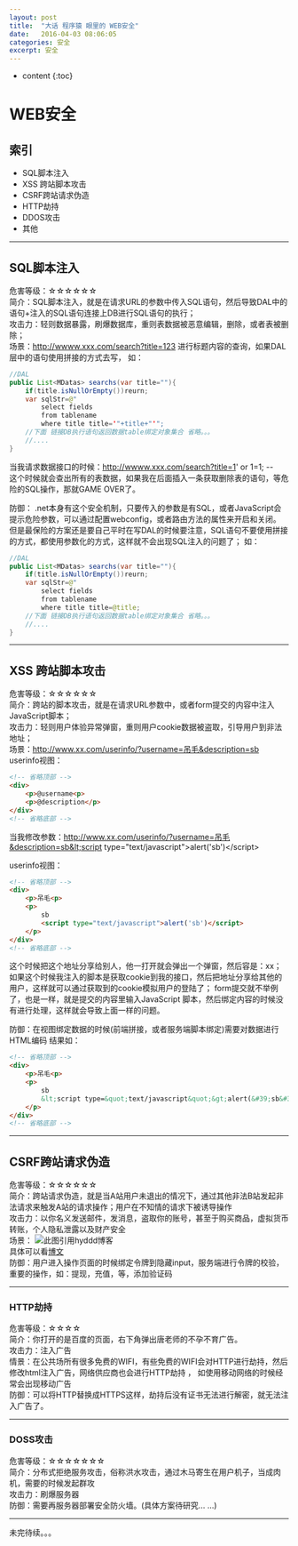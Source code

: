 ```yaml
---
layout: post
title:  "大话 程序猿 眼里的 WEB安全"
date:   2016-04-03 08:06:05
categories: 安全
excerpt: 安全
---
```


* content
{:toc}

# WEB安全  

## 索引
* SQL脚本注入
* XSS 跨站脚本攻击
* CSRF跨站请求伪造
* HTTP劫持
* DDOS攻击
* 其他

---

## SQL脚本注入
危害等级：☆☆☆☆☆☆   
简介：SQL脚本注入，就是在请求URL的参数中传入SQL语句，然后导致DAL中的语句+注入的SQL语句连接上DB进行SQL语句的执行；  
攻击力：轻则数据暴露，刷爆数据库，重则表数据被恶意编辑，删除，或者表被删除；   
场景：http://wwww.xxx.com/search?title=123 进行标题内容的查询，如果DAL层中的语句使用拼接的方式去写，
如：
``` java
//DAL
public List<MDatas> searchs(var title=""){
    if(title.isNullOrEmpty())reurn;
    var sqlStr=@"
        select fields 
        from tablename
        where title title='"+title+"'";
    //下面 链接DB执行语句返回数据table绑定对象集合 省略。。。
    //....
}
```

当我请求数据接口的时候：http://wwww.xxx.com/search?title=1' or 1=1; --   
这个时候就会查出所有的表数据，如果我在后面插入一条获取删除表的语句，等危险的SQL操作，那就GAME OVER了。

防御：
.net本身有这个安全机制，只要传入的参数是有SQL，或者JavaScript会提示危险参数，可以通过配置webconfig，或者路由方法的属性来开启和关闭。
但是最保险的方案还是要自己平时在写DAL的时候要注意，SQL语句不要使用拼接的方式，都使用参数化的方式，这样就不会出现SQL注入的问题了；
如：


``` java
//DAL
public List<MDatas> searchs(var title=""){
    if(title.isNullOrEmpty())reurn;
    var sqlStr=@"
        select fields 
        from tablename
        where title title=@title;
    //下面 链接DB执行语句返回数据table绑定对象集合 省略。。。
    //....
}

```

---

## XSS 跨站脚本攻击
危害等级：☆☆☆☆☆☆   
简介：跨站的脚本攻击，就是在请求URL参数中，或者form提交的内容中注入JavaScript脚本；    
攻击力：轻则用户体验异常弹窗，重则用户cookie数据被盗取，引导用户到非法地址；   
场景：http://www.xx.com/userinfo/?username=吊毛&description=sb
userinfo视图：  

``` HTML
<!-- 省略顶部 -->
<div>
    <p>@username<p>
    <p>@description</p>
</div>
<!-- 省略底部 -->
```

当我修改参数：http://www.xx.com/userinfo/?username=吊毛&description=sb&lt;script type=&quot;text/javascript&quot;&gt;alert(&#39;sb&#39;)&lt;/script&gt;

userinfo视图：  

``` HTML
<!-- 省略顶部 -->
<div>
    <p>吊毛<p>
    <p>
        sb
        <script type="text/javascript">alert('sb')</script>
    </p>
</div>
<!-- 省略底部 -->

```


这个时候把这个地址分享给别人，他一打开就会弹出一个弹窗，然后容是：xx；
如果这个时候我注入的脚本是获取cookie到我的接口，然后把地址分享给其他的用户，这样就可以通过获取到的cookie模拟用户的登陆了；
form提交就不举例了，也是一样，就是提交的内容里输入JavaScript 脚本，然后绑定内容的时候没有进行处理，这样就会导致上面一样的问题。

防御：在视图绑定数据的时候(前端拼接，或者服务端脚本绑定)需要对数据进行HTML编码
结果如：   
``` HTML
<!-- 省略顶部 -->
<div>
    <p>吊毛<p>
    <p>
        sb
        &lt;script type=&quot;text/javascript&quot;&gt;alert(&#39;sb&#39;)&lt;/script&gt;
    </p>
</div>
<!-- 省略底部 -->

```
---

## CSRF跨站请求伪造
危害等级：☆☆☆☆☆☆   
简介：跨站请求伪造，就是当A站用户未退出的情况下，通过其他非法B站发起非法请求来触发A站的请求操作；用户在不知情的请求下被诱导操作    
攻击力：以你名义发送邮件，发消息，盗取你的账号，甚至于购买商品，虚拟货币转账，个人隐私泄露以及财产安全    
场景：
![此图引用hyddd博客](http://pic002.cnblogs.com/img/hyddd/200904/2009040916453171.jpg)   
具体可以看[博文](http://www.cnblogs.com/hyddd/archive/2009/04/09/1432744.html)     
防御：用户进入操作页面的时候绑定令牌到隐藏input，服务端进行令牌的校验，重要的操作，如：提现，充值，等，添加验证码   

--- 

### HTTP劫持
危害等级：☆☆☆☆    
简介：你打开的是百度的页面，右下角弹出唐老师的不孕不育广告。        
攻击力：注入广告   
情景：在公共场所有很多免费的WIFI，有些免费的WIFI会对HTTP进行劫持，然后修改html注入广告，网络供应商也会进行HTTP劫持 ，
如使用移动网络的时候经常会出现移动广告    
防御：可以将HTTP替换成HTTPS这样，劫持后没有证书无法进行解密，就无法注入广告了。     


---

### DOSS攻击
危害等级：☆☆☆☆☆☆☆     
简介：分布式拒绝服务攻击，俗称洪水攻击，通过木马寄生在用户机子，当成肉机，需要的时候发起群攻    
攻击力：刷爆服务器    
防御：需要再服务器部署安全防火墙。(具体方案待研究... ...)     

--- 

未完待续。。。